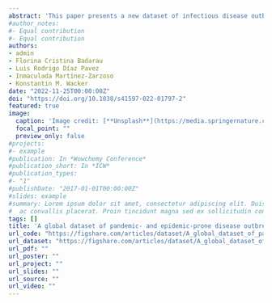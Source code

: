 ```yaml
---
abstract: 'This paper presents a new dataset of infectious disease outbreaks collected from the Disease Outbreak News and the Coronavirus Dashboard produced by the World Health Organization. The dataset contains information on 70 infectious diseases and 2227 public health events that occurred over the period from January 1996 to March 2022 in 233 countries and territories around the world. We illustrate the potential use of this dataset to the research community by analysing the spatial distribution of disease outbreaks. We find evidence of spatial clusters of high incidences (“hot spots”) in Africa, America, and Asia. This spatial analysis enables policymakers to identify the regions with the greatest likelihood of suffering from disease outbreaks and, taking into account their degree of preparedness and vulnerability, to develop policies that may help contain the spreading of future outbreaks. Further applications could focus on combining our data with other information sources to study, for instance, the link between environmental, globalization, and/or socioeconomic factors with disease outbreaks.'
#author_notes:
#- Equal contribution
#- Equal contribution
authors:
- admin
- Florina Cristina Badarau
- Luis Rodrigo Díaz Pavez
- Inmaculada Martínez-Zarzoso
- Konstantin M. Wacker
date: "2022-11-25T00:00:00Z"
doi: "https://doi.org/10.1038/s41597-022-01797-2"
featured: true
image:
  caption: 'Image credit: [**Unsplash**](https://media.springernature.com/full/springer-static/image/art%3A10.1038%2Fs41597-022-01797-2/MediaObjects/41597_2022_1797_Fig3_HTML.png?as=webp)'
  focal_point: ""
  preview_only: false
#projects:
#- example
#publication: In *Wowchemy Conference*
#publication_short: In *ICW*
#publication_types:
#- "1"
#publishDate: "2017-01-01T00:00:00Z"
#slides: example
#summary: Lorem ipsum dolor sit amet, consectetur adipiscing elit. Duis posuere tellus
#  ac convallis placerat. Proin tincidunt magna sed ex sollicitudin condimentum.
tags: []
title: 'A global dataset of pandemic- and epidemic-prone disease outbreaks'
url_code: "https://figshare.com/articles/dataset/A_global_dataset_of_pandemic-_and_epidemic-prone_disease_outbreaks/17207183"
url_dataset: "https://figshare.com/articles/dataset/A_global_dataset_of_pandemic-_and_epidemic-prone_disease_outbreaks/17207183"
url_pdf: ""
url_poster: ""
url_project: ""
url_slides: ""
url_source: ""
url_video: ""
---
```

